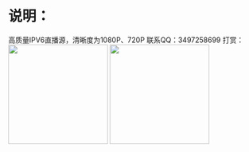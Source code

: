 # 说明：

高质量IPV6直播源，清晰度为1080P、720P
联系QQ：3497258699
打赏：<br/>
<img src="https://github.com/wwb521/live/blob/main/pay.jpg" width="200px">
<img src="https://github.com/wwb521/live/blob/main/alipay.jpg" width="200px">
